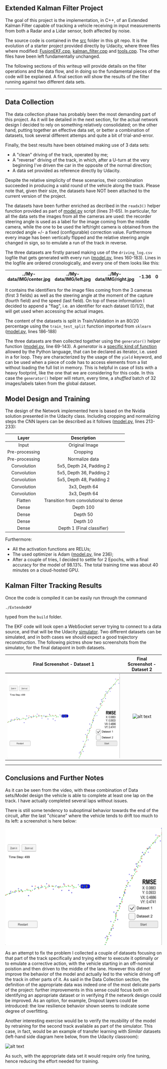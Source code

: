 
## Extended Kalman Filter Project


The goal of this project is the implementation, in C++, of an Extended Kalman Filter capable of tracking a vehicle receiving in input measurements from both a Radar and a Lidar sensor, both affected by noise.

The source code is contained in the [src](./src) folder in this git repo. It is the evolution of a starter project provided directly by Udacity, where three files where modified: [FusionEKF.cpp](./src/FusionEKF.cpp), [kalman_filter.cpp](./src/kalman_filter.cpp) and [tools.cpp](./src/tools.cpp). The other files have been left fundamentally unchanged.

The following sections of this writeup will provide details on the filter operations and the data flow, and in doing so the fundamental pieces of the code will be explained. A final section will show the results of the filter running against two different data sets.

[//]: # (Image References)

[image1]: ./pictures/Dataset_1_Final_Screenshot.png "Dataset 1 Final Results Screenshot"
[image2]: ./pictures/Dataset_2Final_Screenshot.png "Dataset 2 Final Results Screenshot"

---
## Data Collection

The data collection phase has probably been the most demanding part of this project. As it will be detailed in the next section, for the actual network design I decided to rely on something relatively consolidated; on the other hand, putting together an effective data set, or better a combination of datasets, took several different attemps and quite a bit of trial-and-error.

Finally, the best results have been obtained making use of 3 data sets:

* A "clean" driving of the track, operated by me;
* A "reverse" driving of the track, in which, after a U-turn at the very beginning I've driven the car in the opposite of the normal direction;
* A data set provided as reference directly by Udacity.

Despite the relative simplicity of these scenarios, their combination succeeded in producing a valid round of the vehicle along the track. Please note that, given their size, the datasets have NOT been attached to the current version of the project.

The datasets have been further enriched as decribed in the `readx3()` helper function provided as part of [model.py](./model.py) script (lines 31-65). In particular, for all the data sets the images from all the cameras are used: the recorder steering angle is used as a label for the image coming from the middle camera, while the one to be used the left/right camera is obtained from the recorded angle +/- a fixed (configurable) correction value. Furthermore every image has been vertically flipped and the relative steering angle changed in sign, so to emulate a run of the track in reverse.

The three datasets are firstly parsed making use of the `driving_log.csv` logfile that gets generated with every run ([model.py](./model.py), lines 160-183). Lines in the logfile are ordered cronologically, and every one of them looks like this:


|../My-data/IMG/center.jpg	|../My-data/IMG/left.jpg |../My-data/IMG/right.jpg	|-1.36	|0	|0	|9.35 |
|:------------:|:----------:|:-------------:|:------------:|:------------:|:-----------:|:-------------:|

It contains the identifiers for the image files coming from the 3 cameras (first 3 fields) as well as the steering angle at the moment of the capture (fourth field) and the speed (last field). On top of these information I decided to append a "flag", i.e. an identifier for each dataset (0/1/2), that will get used when accessing the actual images.

The content of the datasets is split in Train/Validation in an 80/20 percentage using the `train_test_split` function imported from `sklearn` ([model.py](./model.py), lines 186-188)

The three datasets are then collected together using the `generator()` helper function ([model.py](./model.py), line 69-143). A _generator_ is a [specific kind of function](https://wiki.python.org/moin/Generators) allowed by the Python language, that can be declared as iterator, i.e. used in a for loop. They are characterized by the usage of the `yield` keyword, and can be used when a piece of code has to access elements from a list without loading the full list in memory. This is helpful in case of lists with a heavy footprint, like the one that we are considering for this code.
In this case the `generator()` helper will return, every time, a _shuffled_ batch of 32 images/labels taken from the global dataset.

## Model Design and Training

The design of the Network implemented here is based on the Nvidia solution presented in the Udacity class. Including cropping and normalizing steps the CNN layers can be described as it follows ([model.py](./model.py), lines 213-233):


| Layer         		|     Description	        					|  
|:---------------------:|:---------------------------------------------:|
|Input    | Original Image | 
|Pre-processing    | Cropping | 
|Pre-processing    | Normalize data | 
|Convolution    | 5x5, Depth 24, Padding 2  | 
|Convolution    | 5x5, Depth 36, Padding 2  | 
|Convolution    | 5x5, Depth 48, Padding 2  | 
|Convolution    | 3x3, Depth 64  | 
|Convolution    | 3x3, Depth 64  | 
|Flatten    | Transition from convolutional to dense  | 
|Dense    | Depth 100  | 
|Dense    | Depth 50  | 
|Dense    | Depth 10  | 
|Dense    | Depth 1  (Final classifier)| 


Furthermore:

* All the activation functions are RELUs;
* The used optimizer is Adam ([model.py](./model.py), line 236);
* After a couple of tries, I decided to settle for 2 Epochs, with a final accuracy for the model of 98.13%. The total training time was about 40 minutes on a cloud-hosted GPU. 

## Kalman Filter Tracking Results

Once the code is compiled it can be easily run through the command

```sh
./ExtendedKF
```

typed from the ``build`` folder.

The EKF code will look open a WebSocket server trying to connect to a data source, and that will be the Udacity [simulator](https://github.com/udacity/self-driving-car-sim/releases).
Two different datasets can be simulated, and in both cases we should expect a good trajectory reconstruction. The following pictres show two screenshots from the simulator, for the final datapoint in both datasets. 

Final Screenshot - Dataset 1    |  Final Screenshot - Dataset 2
:-------------------------:|:-------------------------:
![alt text][image1] |  ![alt text][image2]



---
## Conclusions and Further Notes

As it can be seen from the video, with these combination of Data sets/Model design the vehicle is able to complete at least one lap on the track. I have actually completed several laps without issues.

There is still some tendency to suboptimal behavior towards the end of the circuit, after the last "chicane" where the vehicle tends to drift too much to its left: a screenshot is here below: 

![alt text][image1]

As an attempt to fix the problem I collected a couple of datasets focusing on that part of the track specifically and trying either to execute it optimally _or_ to emulate a corrective action, with the vehicle starting in an off-nominal poistion and then driven to the middle of the lane. However this did not improve the behavior of the model and actually led to the vehicle driving off the track in other parts of it.
As said in the Data Collection section, the definition of the appropriate data was indeed one of the most delicate parts of the project: further improvements in this sense could focus both on identifying an appropriate dataset or in verifying if the network design could be improved. As an option, for example, Dropout layers could be introduced: the low resilience behavior shown seems to indicate some degree of overfitting.

Another interesting exercise would be to verify the reusbility of the model by retraining for the second track available as part of the simulator. This case, in fact, would be an example of transfer learning with _Similar_ datasets (left-hand side diagram here below, from the Udacity classroom):

![alt text][image2]

As such, with the appropriate data set it would require only fine tuning, hence reducing the effort needed for training.
